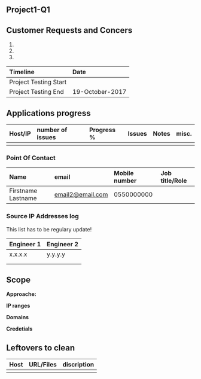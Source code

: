 ## Project1-Q1
## Customer Requests and Concers
1.
2.
3.

| Timeline | Date |
| :--- | :--- |
| Project Testing Start | |
| Project Testing End | 19-October-2017 |

## Applications progress

| Host/IP | number of issues | Progress % | Issues | Notes | misc. |
| :--- | :--- | :--- | :--- | :--- | :--- |
|  |  |  |  |   |  |


### Point Of Contact
| Name | email | Mobile number | Job title/Role |
| :--- | :--- | :--- | :--- |
| Firstname Lastname | email2@email.com | 0550000000 |  |

### Source IP Addresses log
This list has to be regulary update!

| Engineer 1 | Engineer 2 |
| :--- | :--- |
| x.x.x.x | y.y.y.y |
|  |  |
| |  |

## Scope


**Approache:**

**IP ranges**

**Domains**

**Credetials**

## Leftovers to clean
| Host | URL/Files | discription |
| :--- | :--- | :--- |
|  |  |
